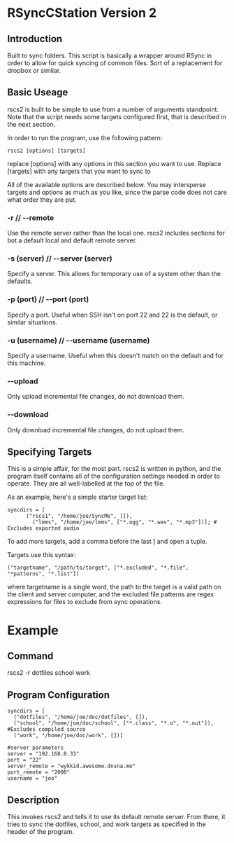 # RSyncCStation Version 2
## Introduction
Built to sync folders. This script is basically a wrapper around RSync in order to allow for quick syncing of common files. Sort of a replacement for dropbox or similar.
## Basic Useage
rscs2 is built to be simple to use from a number of arguments standpoint. Note that the script needs some targets configured first, that is described in the next section.

In order to run the program, use the following pattern:

    rscs2 [options] [targets]

replace [options] with any options in this section you want to use. Replace [targets] with any targets that you want to sync to

All of the available options are described below. You may intersperse targets and options as much as you like, since the parse code does not care what order they are put.

### -r // --remote
Use the remote server rather than the local one. rscs2 includes sections for bot a default local and default remote server.

### -s (server) // --server (server)
Specify a server. This allows for temporary use of a system other than the defaults.

### -p (port) // --port (port)
Specify a port. Useful when SSH isn't on port 22 and 22 is the default, or similar situations.

### -u (username) // --username (username)
Specify a username. Useful when this doesn't match on the default and for this machine.

### --upload
Only upload incremental file changes, do not download them.

### --download
Only download incremental file changes, do not upload them.

## Specifying Targets
This is a simple affair, for the most part. rscs2 is written in python, and the program itself contains all of the configuration settings needed in order to operate. They are all well-labelled at the top of the file.

As an example, here's a simple starter target list:

    syncdirs = [
		  ("rscs1", "/home/joe/SyncMe", []),
		    ("lmms", "/home/joe/lmms", ["*.ogg", "*.wav", "*.mp3"])]; # Excludes exported audio

To add more targets, add a comma before the last ] and open a tuple.

Targets use this syntax:

    ("targetname", "/path/to/target", ["*.excluded", "*.file", "*patterns", "*.list"])

where targetname is a single word, the path to the target is a valid path on the client and server computer, and the excluded file patterns are regex expressions for files to exclude from sync operations.

# Example
## Command
rscs2 -r dotfiles school work

## Program Configuration

	syncdirs = [
	  ("dotfiles", "/home/joe/doc/dotfiles", []),
	  ("school", "/home/joe/doc/school", ["*.class", "*.o", "*.out"]), #Excludes compiled source
	  ("work", "/home/joe/doc/work", [])]

    #server parameters
	server = "192.168.0.33"
	port = "22"
	server_remote = "wykkid.awesome.dnsna.me"
	port_remote = "2000"
	username = "joe"

## Description
This invokes rscs2 and tells it to use its default remote server. From there, it tries to sync the dotfiles, school, and work targets as specified in the header of the program.

